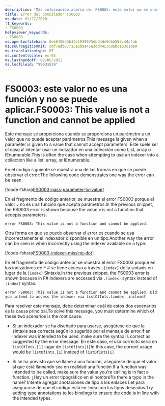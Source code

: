 ```yaml
---
description: 'Más información acerca de: FS0003: este valor no es una función y no se puede aplicar'
title: Error del compilador FS0003
ms.date: 01/27/2020
f1_keywords:
- FS0003
helpviewer_keywords:
- FS0003
ms.openlocfilehash: 8eb8455d3b12e1939075ebd4de9dbb553c44d4ab
ms.sourcegitcommit: ddf7edb67715a5b9a45e3dd44536dabc153c1de0
ms.translationtype: MT
ms.contentlocale: es-ES
ms.lasthandoff: 02/06/2021
ms.locfileid: "99631039"
---
```

# <a name="fs0003-this-value-is-not-a-function-and-cannot-be-applied"></a><span data-ttu-id="5730f-103">FS0003: este valor no es una función y no se puede aplicar.</span><span class="sxs-lookup"><span data-stu-id="5730f-103">FS0003: This value is not a function and cannot be applied</span></span>

<span data-ttu-id="5730f-104">Este mensaje se proporciona cuando se proporciona un parámetro a un valor que no puede aceptar parámetros.</span><span class="sxs-lookup"><span data-stu-id="5730f-104">This message is given when a parameter is given to a value that cannot accept parameters.</span></span>  <span data-ttu-id="5730f-105">Este suele ser el caso al intentar usar un indizador en una colección como List, array o IEnumerable.</span><span class="sxs-lookup"><span data-stu-id="5730f-105">This is often the case when attempting to use an indexer into a collection like a list, array, or IEnumerable.</span></span>

<span data-ttu-id="5730f-106">En el código siguiente se muestra una de las formas en que se puede observar el error:</span><span class="sxs-lookup"><span data-stu-id="5730f-106">The following code demonstrates one way the error can be seen:</span></span>

[!code-fsharp[FS0003-pass-parameter-to-value](~/samples/snippets/fsharp/compiler-messages/fs0003.fsx#L2-L4)]

<span data-ttu-id="5730f-107">En el fragmento de código anterior, se muestra el error FS0003 porque el valor `v` no es una función que acepta parámetros.</span><span class="sxs-lookup"><span data-stu-id="5730f-107">In the previous snippet, the FS0003 error is shown because the value `v` is not a function that accepts parameters.</span></span>

```text
error FS0003: This value is not a function and cannot be applied.
```

<span data-ttu-id="5730f-108">Otra forma en que se puede observar el error es cuando se usa incorrectamente el indexador disponible en un tipo:</span><span class="sxs-lookup"><span data-stu-id="5730f-108">Another way the error can be seen is when incorrectly using the indexer available on a type:</span></span>

[!code-fsharp[FS0003-indexer-missing-dot](~/samples/snippets/fsharp/compiler-messages/fs0003.fsx#L7-L8)]

<span data-ttu-id="5730f-109">En el fragmento de código anterior, se muestra el error FS0003 porque en los indizadores de F # se tiene acceso a través `.[index]` de la sintaxis en lugar de la `[index]` Sintaxis.</span><span class="sxs-lookup"><span data-stu-id="5730f-109">In the previous snippet, the FS0003 error is shown because in F# indexers are accessed via `.[index]` syntax instead of `[index]` syntax.</span></span>

```text
error FS0003: This value is not a function and cannot be applied. Did you intend to access the indexer via listOfInts.[index] instead?
```

<span data-ttu-id="5730f-110">Para resolver este mensaje, debe determinar cuál de estos dos escenarios es la causa principal.</span><span class="sxs-lookup"><span data-stu-id="5730f-110">To solve this message, you must determine which of these two scenarios is the root cause.</span></span>

- <span data-ttu-id="5730f-111">Si un indexador se ha diseñado para usarse, asegúrese de que la sintaxis sea correcta según lo sugerido por el mensaje de error.</span><span class="sxs-lookup"><span data-stu-id="5730f-111">If an indexer was intended to be used, make sure the syntax is correct as suggested by the error message.</span></span> <span data-ttu-id="5730f-112">En este caso, el uso correcto sería en `listOfInts.[1]` lugar de `listOfInts[1]`</span><span class="sxs-lookup"><span data-stu-id="5730f-112">In this case, the correct usage would be `listOfInts.[1]` instead of `listOfInts[1]`</span></span>

- <span data-ttu-id="5730f-113">Si se ha previsto que se llame a una función, asegúrese de que el valor al que está llamando sea en realidad una función.</span><span class="sxs-lookup"><span data-stu-id="5730f-113">If a function was intended to be called, make sure the value you're calling is in fact a function.</span></span> <span data-ttu-id="5730f-114">¿Hay un error tipográfico en el nombre?</span><span class="sxs-lookup"><span data-stu-id="5730f-114">Is there a typo in the name?</span></span> <span data-ttu-id="5730f-115">Intente agregar anotaciones de tipo a los enlaces Let para asegurarse de que el código está en línea con los tipos deseados.</span><span class="sxs-lookup"><span data-stu-id="5730f-115">Try adding type annotations to let-bindings to ensure the code is in line with the intended types.</span></span>

